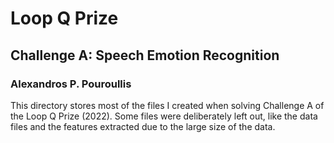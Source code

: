 # Loop Q Prize
## Challenge A: Speech Emotion Recognition
### Alexandros P. Pouroullis

This directory stores most of the files I created when solving Challenge A of the Loop Q Prize (2022). Some files were deliberately left out, 
like the data files and the features extracted due to the large size of the data.
